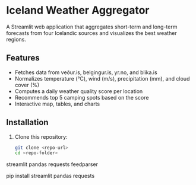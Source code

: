 # Iceland Weather Aggregator

A Streamlit web application that aggregates short-term and long-term forecasts from four Icelandic sources and visualizes the best weather regions.

## Features
- Fetches data from veður.is, belgingur.is, yr.no, and blika.is
- Normalizes temperature (°C), wind (m/s), precipitation (mm), and cloud cover (%)
- Computes a daily weather quality score per location
- Recommends top 5 camping spots based on the score
- Interactive map, tables, and charts

## Installation

1. Clone this repository:
   ```bash
   git clone <repo-url>
   cd <repo-folder>

streamlit
pandas
requests
feedparser

pip install streamlit pandas requests
